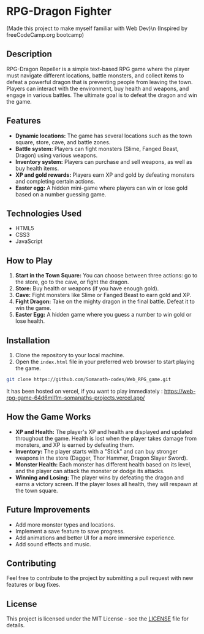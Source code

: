 # RPG-Dragon Fighter
(Made this project to make myself familiar with Web Dev)\n
(Inspired by freeCodeCamp.org bootcamp)

## Description

RPG-Dragon Repeller is a simple text-based RPG game where the player must navigate different locations, battle monsters, and collect items to defeat a powerful dragon that is preventing people from leaving the town. Players can interact with the environment, buy health and weapons, and engage in various battles. The ultimate goal is to defeat the dragon and win the game.

## Features

- **Dynamic locations:** The game has several locations such as the town square, store, cave, and battle zones.
- **Battle system:** Players can fight monsters (Slime, Fanged Beast, Dragon) using various weapons.
- **Inventory system:** Players can purchase and sell weapons, as well as buy health items.
- **XP and gold rewards:** Players earn XP and gold by defeating monsters and completing certain actions.
- **Easter egg:** A hidden mini-game where players can win or lose gold based on a number guessing game.

## Technologies Used

- HTML5
- CSS3
- JavaScript

## How to Play

1. **Start in the Town Square:** You can choose between three actions: go to the store, go to the cave, or fight the dragon.
2. **Store:** Buy health or weapons (if you have enough gold).
3. **Cave:** Fight monsters like Slime or Fanged Beast to earn gold and XP.
4. **Fight Dragon:** Take on the mighty dragon in the final battle. Defeat it to win the game.
5. **Easter Egg:** A hidden game where you guess a number to win gold or lose health.

## Installation

1. Clone the repository to your local machine.
2. Open the `index.html` file in your preferred web browser to start playing the game.

```bash
git clone https://github.com/Somanath-codes/Web_RPG_game.git
```
It has been hosted on vercel, if you want to play immediately : https://web-rpg-game-64d6mll1m-somanaths-projects.vercel.app/

## How the Game Works

- **XP and Health:** The player's XP and health are displayed and updated throughout the game. Health is lost when the player takes damage from monsters, and XP is earned by defeating them.
- **Inventory:** The player starts with a "Stick" and can buy stronger weapons in the store (Dagger, Thor Hammer, Dragon Slayer Sword).
- **Monster Health:** Each monster has different health based on its level, and the player can attack the monster or dodge its attacks.
- **Winning and Losing:** The player wins by defeating the dragon and earns a victory screen. If the player loses all health, they will respawn at the town square.

## Future Improvements

- Add more monster types and locations.
- Implement a save feature to save progress.
- Add animations and better UI for a more immersive experience.
- Add sound effects and music.

## Contributing

Feel free to contribute to the project by submitting a pull request with new features or bug fixes.

## License

This project is licensed under the MIT License - see the [LICENSE](LICENSE) file for details.
